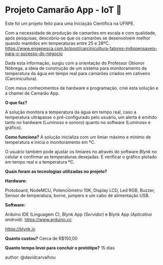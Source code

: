 # Projeto Camarão App - IoT :shrimp:

Este foi um projeto feito para uma Iniciação Científica na UFRPE.

Com a necessidade de produção de camarões em escala e com qualidade, após pesquisas, descobriu-se que os camarões se desenvolvem melhor quando mantidos em temperaturas
entre 25 e 28ºC.
https://www.engepesca.com.br/post/carcinicultura-fatores-indispensaveis-para-o-sucesso-do-negocio


Dada esta informação, surgiu com a orientação do Professor Obionor Nóbrega, a ideia de construção de um sistema para monitoramento da temperatura da água em tempo real para camarões criados em cativeiro (Carcinicultura).

Com meus conhecimentos de hardware e programação, criei esta solução e a chamei de Camarão App.



**O que faz?**

A solução monitora  a temperatura da água em tempo real, caso a temperatura ultrapasse o pré-configurado pelo usuário, um alerta é emitido tanto no hardware (Luminoso e sonoro) quanto no software (Luminoso e gráfico).


**Como funciona?**
A solução inicializa com um limiar máximo  e mínimo de temperatura e inicia o monitoramento em ºC. 

O usuário também pode ajustar os limiares no através do software *Blynk* no celular e confirmar as temperaturas desejadas. E verificar o gráfico plotado em tempo real e a temperatura ºC.


**Quais foram as tecnologias utilizadas no projeto?**

**Hardware:**

Protoboard, NodeMCU, Potenciômetro 10K, Display LCD, Led RGB, Buzzer, Sensor de temperatura, borne, jumpers e um cabo de alimentação USB.

**Software:**

Arduino IDE (Linguagem C), Blynk App *(Servidor)* e Blynk App *(Aplicativo android)*.
https://www.arduino.cc

https://blynk.io


**Quanto custou?**
Cerca de R$150,00


**Quanto tempo levei para concluir o protótipo?**
15 dias



author: @davidcarvalhou
